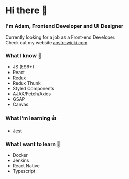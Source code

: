 # Hi there 👋 

### I'm Adam, Frontend Developer and UI Designer
Currently looking for a job as a Front-end Developer.</br>Check out my website [aostrowicki.com](https://www.aostrowicki.com)

### What I know :muscle:
- JS (ES6+)
- React
- Redux
- Redux Thunk
- Styled Components
- AJAX/Fetch/Axios
- GSAP
- Canvas

### What I'm learning :thumbsup:
- Jest

### What I want to learn :pray:
- Docker
- Jenkins
- React Native
- Typescript
